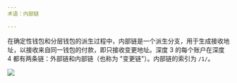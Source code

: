 ```yaml
---
术语：内部链

---
```

在确定性钱包和分层钱包的派生过程中，内部链是一个派生分支，用于生成接收地址，以接收来自同一钱包的付款，即只接收变更地址。深度 3 的每个账户在深度 4 都有两条链：外部链和内部链（也称为 "变更链"）。内部链的索引为 `/1/`。

![](../../dictionnaire/assets/22.webp)